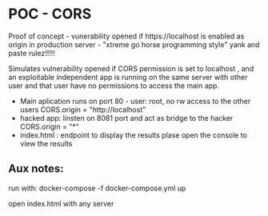 # POC - CORS

Proof of concept - vunerability opened if https://localhost is enabled as origin in production server - "xtreme go horse programming style" yank and paste rulez!!!!!

Simulates vulnerability opened if CORS permission  is set to localhost , and an exploitable independent app is running on the same server with other user and that user have no permissions to access the main app.


- Main aplication runs on port 80 - user: root, no rw access to the other users CORS.origin = "http://localhost"
- hacked app: linsten on 8081 port and act as bridge to the hacker CORS.origin = "*"
- index.html : endpoint to display the results plase open the console to view the results



## Aux notes:

run with:
docker-compose -f docker-compose.yml up

open index.html with any server


